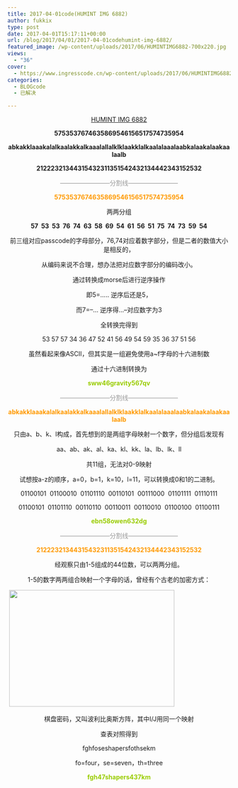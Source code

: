 ```yaml
---
title: 2017-04-01code(HUMINT IMG 6882)
author: fukkix
type: post
date: 2017-04-01T15:17:11+00:00
url: /blog/2017/04/01/2017-04-01codehumint-img-6882/
featured_image: /wp-content/uploads/2017/06/HUMINTIMG6882-700x220.jpg
views:
  - "36"
cover:
  - https://www.ingresscode.cn/wp-content/uploads/2017/06/HUMINTIMG6882.jpg
categories:
  - BLOGcode
  - 已解决

---
```

<p style="text-align: center;">
  <a href="http://investigate.ingress.com/2017/04/01/humint-img-6882/" target="_blank" rel="noopener">HUMINT IMG 6882</a>
</p>

<p style="text-align: center;">
  <strong>5753537674635869546156517574735954</strong>
</p>

<p style="text-align: center;">
  <strong>abkakklaaakalalkaalakkalkaaalallalklklaakklalkaalalaaalaabkalaakalaakaalaalb</strong>
</p>

<p style="text-align: center;">
  <strong>21222321344315432311351542432134442343152532</strong>
</p>

<!--more-->

<p style="text-align: center;">
  <span style="color: #999999;">————————分割线————————</span>
</p>

<p style="text-align: center;">
  <span style="color: #ff9900;"><strong>5753537674635869546156517574735954</strong></span>
</p>

<p style="text-align: center;">
  两两分组
</p>

<p style="text-align: center;">
  <strong>57  53  53  76  74  63  58  69  54  61  56  51  75  74  73  59  54</strong>
</p>

<p style="text-align: center;">
  前三组对应passcode的字母部分，76,74对应着数字部分，但是二者的数值大小是相反的，
</p>

<p style="text-align: center;">
  从编码来说不合理，想办法把对应数字部分的编码改小。
</p>

<p style="text-align: center;">
  通过转换成morse后进行逆序操作
</p>

<p style="text-align: center;">
  即5=&#8230;.. 逆序后还是5，
</p>

<p style="text-align: center;">
  而7=&#8211;&#8230; 逆序得&#8230;&#8211;对应数字为3
</p>

<p style="text-align: center;">
  全转换完得到
</p>

<p style="text-align: center;">
  53 57 57 34 36 47 52 41 56 49 54 59 35 36 37 51 56
</p>

<p style="text-align: center;">
  虽然看起来像ASCII，但其实是一组避免使用a~f字母的十六进制数
</p>

<p style="text-align: center;">
  通过十六进制转换为
</p>

<p style="text-align: center;">
  <span style="color: #99cc00;"><strong>sww46gravity567qv</strong></span>
</p>

<p style="text-align: center;">
  <span style="color: #999999;">————————分割线————————</span>
</p>

<p style="text-align: center;">
  <span style="color: #ff9900;"><strong>abkakklaaakalalkaalakkalkaaalallalklklaakklalkaalalaaalaabkalaakalaakaalaalb</strong></span>
</p>

<p style="text-align: center;">
  只由a、b、k、l构成，首先想到的是两组字母映射一个数字，但分组后发现有
</p>

<p style="text-align: center;">
  aa、ab、ak、al、ka、kl、kk、la、lb、lk、ll
</p>

<p style="text-align: center;">
  共11组，无法对0-9映射
</p>

<p style="text-align: center;">
  试想按a-z的顺序，a=0，b=1，k=10，l=11，可以转换成0和1的二进制。
</p>

<p style="text-align: center;">
  01100101  01100010  01101110  00110101  00111000  01101111  01110111
</p>

<p style="text-align: center;">
  01100101  01101110  00110110  00110011  00110010  01100100  01100111
</p>

<p style="text-align: center;">
  <strong><span style="color: #99cc00;">ebn58owen632dg</span></strong>
</p>

<p style="text-align: center;">
  <span style="color: #999999;">————————分割线————————</span>
</p>

<p style="text-align: center;">
  <span style="color: #ff9900;"><strong>21222321344315432311351542432134442343152532</strong></span>
</p>

<p style="text-align: center;">
  经观察只由1-5组成的44位数，可以两两分组。
</p>

<p style="text-align: center;">
  1-5的数字两两组合映射一个字母的话，曾经有个古老的加密方式：
</p>

 <img class="size-full wp-image-48 aligncenter" src="https://www.ingresscode.cn/wp-content/uploads/2017/06/棋盘.jpg" alt="" width="373" height="263" srcset="https://www.ingresscode.cn/wp-content/uploads/2017/06/棋盘.jpg 373w, https://www.ingresscode.cn/wp-content/uploads/2017/06/棋盘-300x212.jpg 300w" sizes="(max-width: 373px) 100vw, 373px" />

<p style="text-align: center;">
  棋盘密码，又叫波利比奥斯方阵，其中I/J用同一个映射
</p>

<p style="text-align: center;">
  查表对照得到
</p>

<p style="text-align: center;">
  fghfoseshapersfothsekm
</p>

<p style="text-align: center;">
  fo=four，se=seven，th=three
</p>

<p style="text-align: center;">
  <span style="color: #99cc00;"><strong>fgh47shapers437km</strong></span>
</p>

&nbsp;

&nbsp;